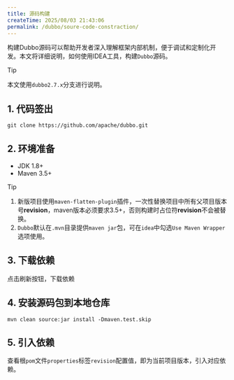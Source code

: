```yaml
---
title: 源码构建
createTime: 2025/08/03 21:43:06
permalink: /dubbo/soure-code-constraction/
---
```


构建Dubbo源码可以帮助开发者深入理解框架内部机制，便于调试和定制化开发。本文将详细说明，如何使用IDEA工具，构建`Dubbo`源码。

> [!TIP]
> 本文使用`dubbo2.7.x`分支进行说明。

## 1. 代码签出
```shell
git clone https://github.com/apache/dubbo.git
```
## 2. 环境准备
- JDK 1.8+
- Maven 3.5+

> [!TIP]
> 1. 新版项目使用`maven-flatten-plugin`插件，一次性替换项目中所有父项目版本号<b>revision</b>，maven版本必须要求3.5+，否则构建时占位符<b>revision</b>不会被替换。
> 2. `Dubbo`默认在`.mvn`目录提供`maven jar`包，可在`idea`中勾选`Use Maven Wrapper`选项使用。

## 3. 下载依赖
点击刷新按钮，下载依赖

## 4. 安装源码包到本地仓库
```shell
mvn clean source:jar install -Dmaven.test.skip
```

## 5. 引入依赖
查看根`pom`文件`properties`标签`revision`配置值，即为当前项目版本，引入对应依赖。
